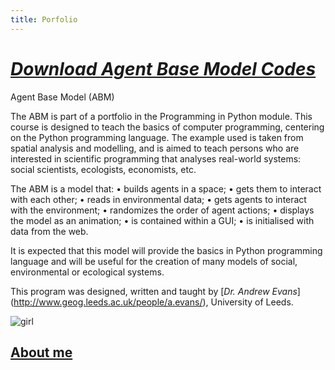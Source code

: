 ```yaml
---
title: Porfolio
---
```


# [*Download Agent Base Model Codes*](https://www.youtube.com/)          

Agent Base Model (ABM)

The ABM is part of a portfolio in the Programming in Python module. This course is designed to teach the basics of computer programming, centering on the Python programming language. The example used is taken from spatial analysis and modelling, and is aimed to teach persons who are interested in scientific programming that analyses real-world systems: social scientists, ecologists, economists, etc.

The ABM is a model that:
•	builds agents in a space;
•	gets them to interact with each other;
•	reads in environmental data;
•	gets agents to interact with the environment;
•	randomizes the order of agent actions;
•	displays the model as an animation;
•	is contained within a GUI;
•	is initialised with data from the web.

It is expected that this model will provide the basics in Python programming language and will be useful for the creation of many models of social, environmental or ecological systems. 

This program was designed, written and taught by [*Dr. Andrew Evans*] (http://www.geog.leeds.ac.uk/people/a.evans/), University of Leeds.













![girl](https://user-images.githubusercontent.com/34174086/33789064-73f7b82e-dc4c-11e7-81e4-4256f2704501.jpg)
## [About me](README.md)


<html>
  <p><div class="pull right"><img scr="https://user-images.githubusercontent.com/34174086/33789064-73f7b82e-dc4c-11e7-81e4-4256f2704501.jpg"/></div></p>
</html>
